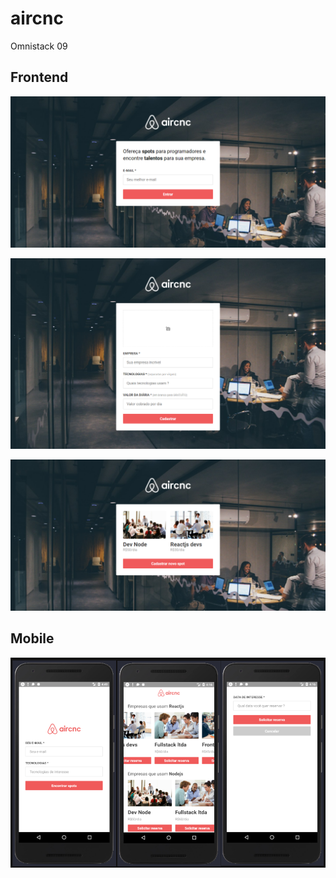 # aircnc

Omnistack 09

## Frontend

![frontend-screenshot01](screenshots/frontend-screenshot01.png)

![frontend-screenshot02](screenshots/frontend-screenshot02.png)

![frontend-screenshot03](screenshots/frontend-screenshot03.png)

## Mobile

![mobile](screenshots/mobile.png)

